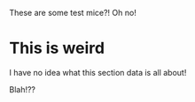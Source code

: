 These are some test mice?! Oh no!

# This is weird

I have no idea what this section data is all about!

Blah!??

